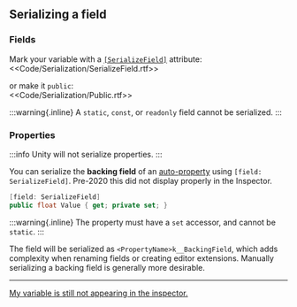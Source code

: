 ## Serializing a field

### Fields

Mark your variable with a [`[SerializeField]`](https://docs.unity3d.com/ScriptReference/SerializeField.html) attribute:  
<<Code/Serialization/SerializeField.rtf>>  

or make it `public`:  
<<Code/Serialization/Public.rtf>>

:::warning{.inline}
A `static`, `const`, or `readonly` field cannot be serialized.
:::

### Properties

:::info
Unity will not serialize properties.
:::  

You can serialize the **backing field** of an [auto-property](https://docs.microsoft.com/en-us/dotnet/csharp/programming-guide/classes-and-structs/auto-implemented-properties) using `[field: SerializeField]`. Pre-2020 this did not display properly in the Inspector.  
```csharp
[field: SerializeField]
public float Value { get; private set; }
```

:::warning{.inline}
The property must have a `set` accessor, and cannot be `static`.
:::

The field will be serialized as `<PropertyName>k__BackingField`, which adds complexity when renaming fields or creating editor extensions. Manually serializing a backing field is generally more desirable.

---  

[My variable is still not appearing in the inspector.](Serializing%20A%20Field%202.md)
